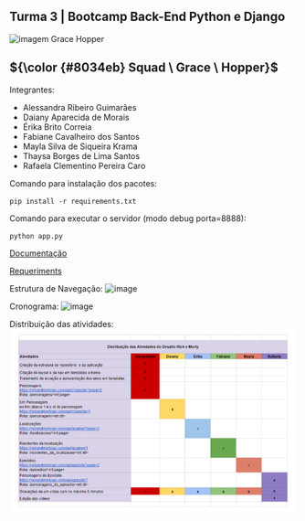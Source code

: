  ## Turma 3 | Bootcamp Back-End Python e Django
  <img src="https://www.timeforkids.com/wp-content/uploads/2020/08/Grace_003.jpg?w=926" alt="imagem Grace Hopper" width="200px"/>
  
## ${\color {#8034eb} Squad \ Grace \ Hopper}$  

Integrantes:
- Alessandra Ribeiro Guimarães
- Daiany Aparecida de Morais
- Érika Brito Correia
- Fabiane Cavalheiro dos Santos
- Mayla Silva de Siqueira Krama
- Thaysa Borges de Lima Santos
- Rafaela Clementino Pereira Caro

Comando para instalação dos pacotes:
```
pip install -r requirements.txt 

```

Comando para executar o servidor (modo debug porta=8888):
```
python app.py

```
[Documentação](https://github.com/AleDevir/Bootcamp_python__APIs/blob/Desafio_api_rick_morty_grace_hopper/docs/documentacao.md)

[Requeriments](https://github.com/AleDevir/Bootcamp_python__APIs/blob/Desafio_api_rick_morty_grace_hopper/requirements.txt)


Estrutura de Navegação:
![image](https://github.com/user-attachments/assets/91bb3bca-2355-41eb-91c4-ea5d7fc5e5c6)


Cronograma:
![image](https://github.com/user-attachments/assets/935654f7-53ce-42ff-8a7d-996861f133de)


Distribuição das atividades:
![image](https://github.com/AleDevir/Bootcamp_python__APIs/blob/Desafio_api_rick_morty_grace_hopper/docs/distribuicao-das-atividades.png)
